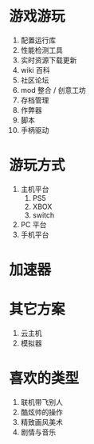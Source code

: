 # 游戏游玩

1. 配置运行库
2. 性能检测工具
3. 实时资源下载更新
4. wiki 百科
5. 社区论坛
6. mod 整合 / 创意工坊
7. 存档管理
8. 作弊器
9. 脚本
10. 手柄驱动

# 游玩方式

1. 主机平台
   1. PS5
   2. XBOX
   3. switch
2. PC 平台
3. 手机平台

# 加速器

# 其它方案

1. 云主机
2. 模拟器

# 喜欢的类型

1. 联机带飞别人
2. 酷炫帅的操作
3. 精致画风美术
4. 剧情与音乐

